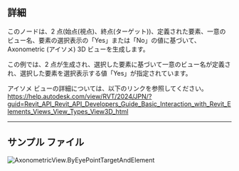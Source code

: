 ## 詳細
このノードは、2 点(始点(視点)、終点(ターゲット))、定義された要素、一意のビュー名、要素の選択表示の「Yes」または「No」の値に基づいて、Axonometric (アイソメ) 3D ビューを生成します。

この例では、2 点が生成され、選択した要素に基づいて一意のビュー名が定義され、選択した要素を選択表示する値「Yes」が指定されています。

アイソメ ビューの詳細については、以下のリンクを参照してください。
https://help.autodesk.com/view/RVT/2024/JPN/?guid=Revit_API_Revit_API_Developers_Guide_Basic_Interaction_with_Revit_Elements_Views_View_Types_View3D_html

___
## サンプル ファイル

![AxonometricView.ByEyePointTargetAndElement](./Revit.Elements.Views.AxonometricView.ByEyePointTargetAndElement_img.jpg)
